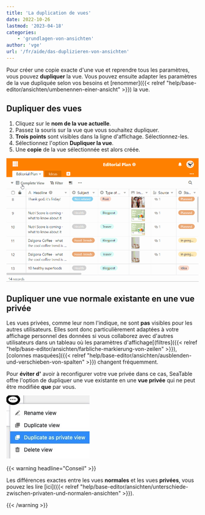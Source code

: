 ```yaml
---
title: 'La duplication de vues'
date: 2022-10-26
lastmod: '2023-04-18'
categories:
    - 'grundlagen-von-ansichten'
author: 'vge'
url: '/fr/aide/das-duplizieren-von-ansichten'
---
```


Pour créer une copie exacte d'une vue et reprendre tous les paramètres, vous pouvez **dupliquer** la vue. Vous pouvez ensuite adapter les paramètres de la vue dupliquée selon vos besoins et [renommer]({{< relref "help/base-editor/ansichten/umbenennen-einer-ansicht" >}}) la vue.

## Dupliquer des vues

1. Cliquez sur le **nom de la vue actuelle**.
2. Passez la souris sur la vue que vous souhaitez dupliquer.
3. **Trois points** sont visibles dans la ligne d'affichage. Sélectionnez-les.
4. Sélectionnez l'option **Dupliquer la vue**.
5. Une **copie** de la vue sélectionnée est alors créée.

![La duplication de vues](images/Das-Duplizieren-von-Ansichten-1.gif)

## Dupliquer une vue normale existante en une vue privée

Les vues privées, comme leur nom l'indique, ne sont **pas** visibles pour les autres utilisateurs. Elles sont donc particulièrement adaptées à votre affichage personnel des données si vous collaborez avec d'autres utilisateurs dans un tableau où les paramètres d'affichage[(filtres]({{< relref "help/base-editor/ansichten/farbliche-markierung-von-zeilen" >}}), [colonnes masquées]({{< relref "help/base-editor/ansichten/ausblenden-und-verschieben-von-spalten" >}}) changent fréquemment.

Pour **éviter d'** avoir à reconfigurer votre vue privée dans ce cas, SeaTable offre l'option de dupliquer une vue existante en une **vue privée** qui ne peut être modifiée **que** par vous.

![Dupliquer une vue existante dans une vue privée](images/duplicate-view-into-private-view.jpg)

{{< warning  headline="Conseil" >}}

Les différences exactes entre les vues **normales** et les vues **privées**, vous pouvez les lire [ici]({{< relref "help/base-editor/ansichten/unterschiede-zwischen-privaten-und-normalen-ansichten" >}}).

{{< /warning >}}
